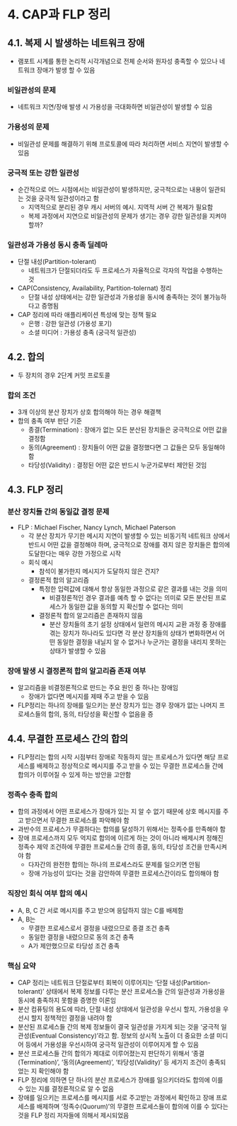 # 4. CAP과 FLP 정리

## 4.1. 복제 시 발생하는 네트워크 장애

- 램포트 시계를 통한 논리적 시각개념으로 전체 순서와 원자성 충족할 수 있으나 네트워크 장애가 발생 할 수 있음

### 비일관성의 문제

- 네트워크 지연/장애 발생 시 가용성을 극대화하면 비일관성이 발생할 수 있음

### 가용성의 문제

- 비일관성 문제를 해결하기 위해 프로토콜에 따라 처리하면 서비스 지연이 발생할 수 있음

### 궁극적 또는 강한 일관성

- 순간적으로 어느 시점에서는 비일관성이 발생하지만, 궁극적으로는 내용이 일관되는 것을 궁극적 일관성이라고 함
    - 지역적으로 분리된 경우 캐시 서버의 예시. 지역적 서버 간 복제가 필요함
    - 복제 과정에서 지연으로 비일관성의 문제가 생기는 경우 강한 일관성을 지켜야 할까?

### 일관성과 가용성 동시 충족 딜레마

- 단절 내성(Partition-tolerant)
    - 네트워크가 단절되더라도 두 프로세스가 자율적으로 각자의 작업을 수행하는 것
- CAP(Consistency, Availability, Partition-tolernat) 정리
    - 단절 내성 상태에서는 강한 일관성과 가용성을 동시에 충족하는 것이 불가능하다고 증명됨
- CAP 정리에 따라 애플리케이션 특성에 맞는 정책 필요
    - 은행 : 강한 일관성 (가용성 포기)
    - 소셜 미디어 : 가용성 충족 (궁극적 일관성)

## 4.2. 합의

- 두 장치의 경우 2단계 커밋 프로토콜

### 합의 조건

- 3개 이상의 분산 장치가 상호 합의해야 하는 경우 해결책
- 합의 충족 여부 판단 기준
    - 종결(Termination) : 장애가 없는 모든 분산된 장치들은 궁극적으로 어떤 값을 결정함
    - 동의(Agreement) : 장치들이 어떤 값을 결정했다면 그 값들은 모두 동일해야 함
    - 타당성(Validity) : 결정된 어떤 값은 반드시 누군가로부터 제안된 것임

## 4.3. FLP 정리

### 분산 장치들 간의 동일값 결정 문제

- FLP : Michael Fischer, Nancy Lynch, Michael Paterson
    - 각 분산 장치가 무기한 메시지 지연이 발생할 수 있는 비동기적 네트워크 상에서 반드시 어떤 값을 결정해야 하며, 궁극적으로 장애를 겪지 않은 장치들은 합의에 도달한다는 매우 강한 가정으로 시작
    - 회식 예시
        - 참석이 불가한지 메시지가 도달하지 않은 건지?
    - 결정론적 합의 알고리즘
        - 특정한 입력값에 대해서 항상 동일한 과정으로 같은 결과를 내는 것을 의미
            - 비결정론적인 경우 결과를 예측 할 수 없다는 의미로 모든 분산된 프로세스가 동일한 값을 동의할 지 확신할 수 없다는 의미
        - 결정론적 합의 알고리즘은 존재하지 않음
            - 분산 장치들의 초기 설정 상태에서 일련의 메시지 교환 과정 중 장애를 겪는 장치가 하나라도 있다면 각 분산 장치들의 상태가 변화하면서 어떤 동일한 결정을 내닐지 알 수 없거나 누군가는 결정을 내리지 못하는 상태가 발생할 수 있음

### 장애 발생 시 결정론적 합의 알고리즘 존재 여부

- 알고리즘을 비결정론적으로 만드는 주요 원인 중 하나는 장애임
    - 장애가 없다면 메시지를 제때 주고 받을 수 있음
- FLP정리는 하나의 장애를 일으키는 분산 장치가 있는 경우 장애가 없는 나머지 프로세스들의 합의, 동의, 타당성을 확신할 수 없음을 증

## 4.4. 무결한 프로세스 간의 합의

- FLP정리는 합의 시작 시점부터 장애로 작동하지 않는 프로세스가 있다면 해당 프로세스를 배제하고 정상적으로 메시지를 주고 받을 수 있는 무결한 프로세스들 간에 합의가 이루어질 수 있게 하는 방안을 고안함

### 정족수 충족 합의

- 합의 과정에서 어떤 프로세스가 장애가 있는 지 알 수 없기 때문에 상호 메시지를 주고 받으면서 무결한 프로세스를 파악해야 함
- 과반수의 프로세스가 무결하다는 합의를 달성하기 위해서는 정족수를 만족해야 함
- 장애 프로세스까지 모두 억지로 합의에 이르게 하는 것이 아니라 배제시켜 정해진 정족수 제약 조건하에 무결한 프로세스들 간의 종결, 동의, 타당성 조건을 만족시켜야 함
    - 다자간의 완전한 합의는 하나의 프로세스라도 문제를 일으키면 안됨
    - 장애 가능성이 있다는 것을 감안하여 무결한 프로세스간이라도 합의해야 함

### 직장인 회식 여부 합의 예시

- A, B, C 간 서로 메시지를 주고 받으며 응답하지 않는 C를 배제함
- A, B는
    - 무결한 프로세스로서 결정을 내렸으므로 종결 조건 충족
    - 동일한 결정을 내렸으므로 동의 조건 충족
    - A가 제안했으므로 타당성 조건 충족

### 핵심 요약

- CAP 정리는 네트워크 단절로부터 회복이 이루어지는 ‘단절 내성(Partition-tolerant)’ 상태에서 복제 정보를 다루는 분산 프로세스들 간의 일관성과 가용성을 동시에 충족하지 못함을 증명한 이론임
- 분산 컴퓨팅의 용도에 따라, 단절 내성 상태에서 일관성을 우선시 할지, 가용성을 우선시 할지 정책적인 결정을 내려야 함
- 분산된 프로세스들 간의 복제 정보들이 결국 일관성을 가지게 되는 것을 ‘궁극적 일관성(Eventual Consistency)’라고 함. 정보의 상시적 노출이 더 중요한 소셜 미디어 등에서 가용성을 우선시하여 궁극적 일관성이 이루어지게 할 수 있음
- 분산 프로세스들 간의 합의가 제대로 이루어졌는지 판단하기 위해서 ‘종결(Termination)’, ‘동의(Agreement)’, ‘타당성(Validity)’ 등 세가지 조건이 충족되었는 지 확인해야 함
- FLP 정리에 의하면 단 하나의 분산 프로세스가 장애를 일으키더라도 합의에 이를 수 있는 지를 결정론적으로 알 수 없음
- 장애를 일으키는 프로세스를 메시지를 서로 주고받는 과정에서 확인하고 장애 프로세스를 배제하며 ‘정족수(Quorum)’의 무결한 프로세스들이 합의에 이를 수 있다는 것을 FLP 정리 저자들에 의해서 제시되었음
